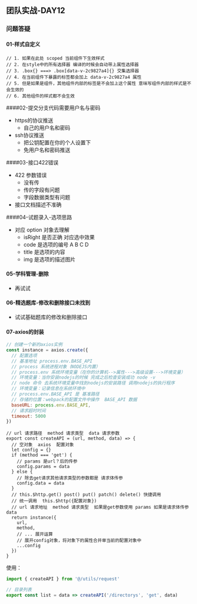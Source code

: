 ## 团队实战-DAY12

### 问题答疑



#### 01-样式自定义

```less
// 1. 如果在此处 scoped 当前组件下生效样式
// 2. 在style中的所有选择器 编译的时候会自动带上属性选择器
// 3. .box{} ===> .box[data-v-2c9827a4]{} 交集选择器
// 4. 在当前组件下暴露的标签都会加上 data-v-2c9827a4 属性
// 5. 但是如果是组件，其他组件内部的标签是不会加上这个属性 意味写组件内部的样式是不会生效的
// 6. 其他组件的样式都不会生效
```

####02-提交分支代码需要用户名与密码

- https的协议推送
  - 自己的用户名和密码
- ssh协议推送
  - 把公钥配置在你的个人设置下
  - 免用户名和密码推送



####03-接口422错误

- 422 参数错误
  - 没有传
  - 传的字段有问题
  - 字段数据类型有问题
- 接口文档描述不准确



####04-试题录入-选项思路

- 对应 option 对象去理解
  - isRight 是否正确  对应选中效果
  - code 是选项的编号  A B C D 
  - title 是选项的内容
  - img 是选项的描述图片



#### 05-学科管理-删除

- 再试试



#### 06-精选题库-修改和删除接口未找到

- 试试基础题库的修改和删除接口





#### 07-axios的封装

```js
// 创建一个新的axios实例
const instance = axios.create({
  // 配置选项
  // 基准地址 process.env.BASE_API
  // process 系统进程对象（NODEJS内置）
  // process.env 系统环境变量（在你的计算机-->属性--->高级设置--->环境变量）  
  // 环境变量：当你安装nodejs的时候 完成之后检查安装成功 node -v
  // node 命令 去系统环境变量中找到nodejs的安装路径 调用nodejs的执行程序
  // 环境变量：记录信息在系统环境中
  // process.env.BASE_API 是 基准路径 
  // 存储的位置：webpack的配置文件中操作  BASE_API 数据
  baseURL: process.env.BASE_API,
  // 请求超时时间  
  timeout: 5000 
})
```

```JS
// url 请求路径  method 请求类型  data 请求参数
export const createAPI = (url, method, data) => {
  // 空对象  axios  配置对象  
  let config = {}
  if (method === 'get') {
    // params 是url？后的传参
    config.params = data
  } else {
    // 除去get请求其他请求类型的参数都是 请求体传参  
    config.data = data
  }
  // this.$http.get() post() put() patch() delete() 快捷调用
  // 统一调用  this.$http({配置对象})
  // url 请求地址  method 请求类型  如果是get参数使用 params 如果是请求体传参 data  
  return instance({
    url,
    method,
    // ... 展开运算  
    // 展开config对象，将对象下的属性合并单当前的配置对象中  
    ...config
  })
}
```

使用：

```js
import { createAPI } from '@/utils/request'

// 目录列表
export const list = data => createAPI('/directorys', 'get', data)
```









